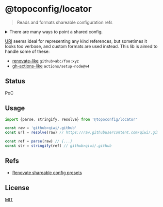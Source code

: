# @topoconfig/locator
> Reads and formats shareable configuration refs

<details>
<summary>There are many ways to point a shared config.</summary>

* locally
  * file (fs, infra assets)
  * env vars
  * deps (libs, packages)
* remote
  * db / kv store
  * config service (like consul, vault)
  * repositories (standardized API like github, gitlab)
  * custom URIs
    * http(s)
    * git+ssh
</details>


[URI](https://en.wikipedia.org/wiki/Uniform_Resource_Identifier) seems ideal for representing any kind references, but sometimes it looks too verbose, and custom formats are used instead.
This lib is aimed to handle some of these:
  * [renovate-like](https://docs.renovatebot.com/config-presets/#github) `github>abc/foo:xyz`
  * [gh-actions-like](https://docs.github.com/en/actions/using-workflows/workflow-syntax-for-github-actions#jobsjob_idstepsuses) `actions/setup-node@v4`

## Status
PoC

## Usage
```ts
import {parse, stringify, resolve} from '@topoconfig/locator'

const raw = 'github>qiwi/.github'
const url = resolve(raw) // https://raw.githubusercontent.com/qiwi/.github/main/config.json

const ref = parse(raw) // {...}
const str = stringify(ref) // github>qiwi/.github
```

## Refs
* [Renovate shareable config presets](https://docs.renovatebot.com/config-presets/#github)

## License
[MIT](./LICENSE)
